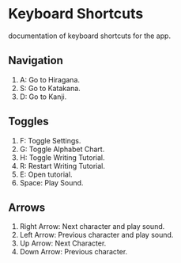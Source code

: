 # Keyboard  Shortcuts
documentation of keyboard shortcuts for the app.

## Navigation
1. A: Go to Hiragana.
2. S: Go to Katakana.
3. D: Go to Kanji.

## Toggles
1. F: Toggle Settings.
2. G: Toggle Alphabet Chart.
3. H: Toggle Writing Tutorial.
4. R: Restart Writing Tutorial.
5. E: Open tutorial.
6. Space: Play Sound.

## Arrows
1. Right Arrow: Next character and play sound.
2. Left Arrow: Previous character and play sound.
3. Up Arrow: Next Character.
4. Down Arrow: Previous character.
